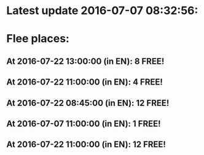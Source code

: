 # Latest update 2016-07-07 08:32:56:
# Flee places:
## At 2016-07-22 13:00:00 (in EN): 8 FREE!
## At 2016-07-22 11:00:00 (in EN): 4 FREE!
## At 2016-07-22 08:45:00 (in EN): 12 FREE!
## At 2016-07-07 11:00:00 (in EN): 1 FREE!
## At 2016-07-22 11:00:00 (in EN): 12 FREE!
